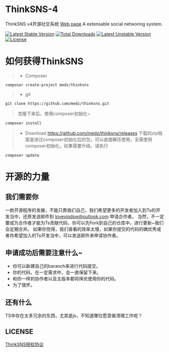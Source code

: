 # ThinkSNS-4
ThinkSNS v4开源社交系统 [Web page](http://www.thinksns.com)
A extensable social networing system.

[![Latest Stable Version](https://poser.pugx.org/medz/thinksns-4/v/stable)](https://packagist.org/packages/medz/thinksns-4) [![Total Downloads](https://poser.pugx.org/medz/thinksns-4/downloads)](https://packagist.org/packages/medz/thinksns-4) [![Latest Unstable Version](https://poser.pugx.org/medz/thinksns-4/v/unstable)](https://packagist.org/packages/medz/thinksns-4) [![License](https://poser.pugx.org/medz/thinksns-4/license)](https://packagist.org/packages/medz/thinksns-4)

# 如何获得ThinkSNS
>* Composer
```shell
composer create-project medz/thinksns
```
>
>* git
```shell
git clone https://github.com/medz/thinksns.git
```
> 克隆下来后，使用composer初始化~
```shell
composer install
```
>* Download
https://github.com/medz/thinksns/releases
下载的zip档案是进过composer初始化后的包，可以直接解压使用，无需使用composer初始化，如果需要升级，请执行
```shell
composer update
```

# 开源的力量
## 我们需要你
一款开源程序的发展，不能只靠我们自己，我们希望更多的开发者加入到Ts的开发当中，还原发送邮件到 [lovevipdsw@outlook.com](mailto://lovevipdsw@outlook.com) 申请合作者。
当然，不一定要成为合作者才能为Ts贡献代码，你可以先Fork到自己的仓库中，进行更新~我们会定期合并。
如果你觉得，我们查看的效率太慢，如果你提交的代码的确优秀或者你希望加入的Ts开发当中，可以发送邮件来申请协作者。
## 申请成功后需要注意什么~
* 你可以新建自己的baranch来进行代码提交。
* 你的代码，在一定需求中，会一直保留下来。
* 和你一样的协作者以及主版本都将择优使用你的代码。
* 为了情怀。

## 还有什么
TS中存在太多冗余的东西，尤其是js，不知道哪位愿意做清理工作呢？

## LICENSE
[ThinkSNS授权协议](http://www.thinksns.com/commercialAuthorizationa.htm)
